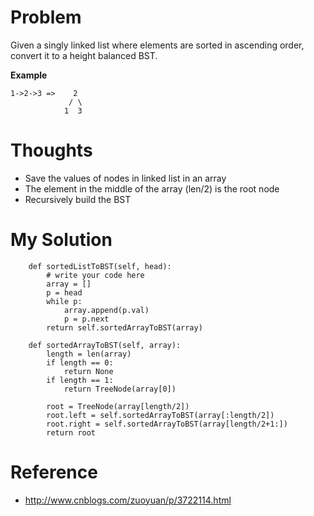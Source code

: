 # Problem

Given a singly linked list where elements are sorted in ascending order, convert it to a height balanced BST.

**Example**

```
1->2->3 =>    2
             / \
            1  3
```

# Thoughts

- Save the values of nodes in linked list in an array
- The element in the middle of the array (len/2) is the root node
- Recursively build the BST

# My Solution

```
    def sortedListToBST(self, head):
        # write your code here
        array = []
        p = head
        while p:
            array.append(p.val)
            p = p.next
        return self.sortedArrayToBST(array)
    
    def sortedArrayToBST(self, array):
        length = len(array)
        if length == 0:
            return None
        if length == 1:
            return TreeNode(array[0])
        
        root = TreeNode(array[length/2])
        root.left = self.sortedArrayToBST(array[:length/2])
        root.right = self.sortedArrayToBST(array[length/2+1:])
        return root
```

# Reference

- http://www.cnblogs.com/zuoyuan/p/3722114.html

